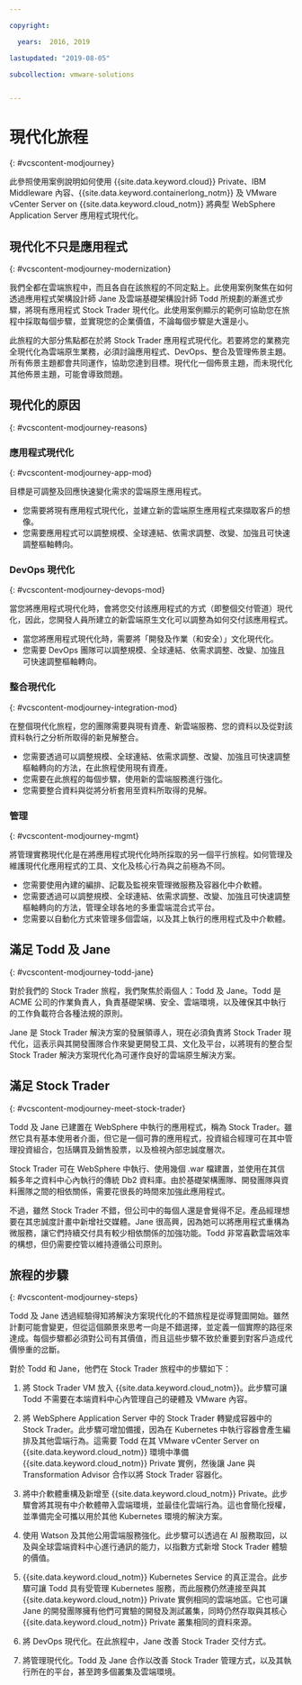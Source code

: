 ```yaml
---

copyright:

  years:  2016, 2019

lastupdated: "2019-08-05"

subcollection: vmware-solutions


---
```


# 現代化旅程
{: #vcscontent-modjourney}

此參照使用案例說明如何使用 {{site.data.keyword.cloud}} Private、IBM Middleware 內容、{{site.data.keyword.containerlong_notm}} 及 VMware vCenter Server on {{site.data.keyword.cloud_notm}} 將典型 WebSphere Application Server 應用程式現代化。

## 現代化不只是應用程式
{: #vcscontent-modjourney-modernization}

我們全都在雲端旅程中，而且各自在該旅程的不同定點上。此使用案例聚焦在如何透過應用程式架構設計師 Jane 及雲端基礎架構設計師 Todd 所規劃的漸進式步驟，將現有應用程式 Stock Trader 現代化。此使用案例顯示的範例可協助您在旅程中採取每個步驟，並實現您的企業價值，不論每個步驟是大還是小。

此旅程的大部分焦點都在於將 Stock Trader 應用程式現代化。若要將您的業務完全現代化為雲端原生業務，必須討論應用程式、DevOps、整合及管理佈景主題。所有佈景主題都會共同運作，協助您達到目標。現代化一個佈景主題，而未現代化其他佈景主題，可能會導致問題。

## 現代化的原因
{: #vcscontent-modjourney-reasons}

### 應用程式現代化
{: #vcscontent-modjourney-app-mod}

目標是可調整及回應快速變化需求的雲端原生應用程式。

* 您需要將現有應用程式現代化，並建立新的雲端原生應用程式來擷取客戶的想像。
* 您需要應用程式可以調整規模、全球連結、依需求調整、改變、加強且可快速調整樞軸轉向。

### DevOps 現代化
{: #vcscontent-modjourney-devops-mod}

當您將應用程式現代化時，會將您交付該應用程式的方式（即整個交付管道）現代化，因此，您開發人員所建立的新雲端原生文化可以調整為如何交付該應用程式。

* 當您將應用程式現代化時，需要將「開發及作業（和安全）」文化現代化。
* 您需要 DevOps 團隊可以調整規模、全球連結、依需求調整、改變、加強且可快速調整樞軸轉向。

###  整合現代化
{: #vcscontent-modjourney-integration-mod}

在整個現代化旅程，您的團隊需要與現有資產、新雲端服務、您的資料以及從對該資料執行之分析所取得的新見解整合。

* 您需要透過可以調整規模、全球連結、依需求調整、改變、加強且可快速調整樞軸轉向的方法，在此旅程使用現有資產。
* 您需要在此旅程的每個步驟，使用新的雲端服務進行強化。
* 您需要整合資料與從將分析套用至資料所取得的見解。

### 管理
{: #vcscontent-modjourney-mgmt}

將管理實務現代化是在將應用程式現代化時所採取的另一個平行旅程。如何管理及維護現代化應用程式的工具、文化及核心行為與之前極為不同。

* 您需要使用內建的編排、記載及監視來管理微服務及容器化中介軟體。
* 您需要透過可以調整規模、全球連結、依需求調整、改變、加強且可快速調整樞軸轉向的方法，管理全球各地的多重雲端混合式平台。
* 您需要以自動化方式來管理多個雲端，以及其上執行的應用程式及中介軟體。

## 滿足 Todd 及 Jane
{: #vcscontent-modjourney-todd-jane}

對於我們的 Stock Trader 旅程，我們聚焦於兩個人：Todd 及 Jane。Todd 是 ACME 公司的作業負責人，負責基礎架構、安全、雲端環境，以及確保其中執行的工作負載符合各種法規的原則。

Jane 是 Stock Trader 解決方案的發展領導人，現在必須負責將 Stock Trader 現代化，這表示與其開發團隊合作來變更開發工具、文化及平台，以將現有的整合型 Stock Trader 解決方案現代化為可運作良好的雲端原生解決方案。

## 滿足 Stock Trader
{: #vcscontent-modjourney-meet-stock-trader}

Todd 及 Jane 已建置在 WebSphere 中執行的應用程式，稱為 Stock Trader。雖然它具有基本使用者介面，但它是一個可靠的應用程式，投資組合經理可在其中管理投資組合，包括購買及銷售股票，以及檢視內部忠誠度層次。

Stock Trader 可在 WebSphere 中執行、使用幾個 .war 檔建置，並使用在其信賴多年之資料中心內執行的傳統 Db2 資料庫。由於基礎架構團隊、開發團隊與資料團隊之間的相依關係，需要花很長的時間來加強此應用程式。

不過，雖然 Stock Trader 不錯，但公司中的每個人還是會覺得不足。產品經理想要在其忠誠度計畫中新增社交媒體。Jane 很高興，因為她可以將應用程式重構為微服務，讓它們持續交付具有較少相依關係的加強功能。Todd 非常喜歡雲端效率的構想，但仍需要控管以維持遵循公司原則。

## 旅程的步驟
{: #vcscontent-modjourney-steps}

Todd 及 Jane 透過經驗得知將解決方案現代化的不錯旅程是從導覽圖開始。雖然計劃可能會變更，但從這個願景來思考一向是不錯選擇，並定義一個實際的路徑來達成。每個步驟都必須對公司有其價值，而且這些步驟不致於重要到對客戶造成代價慘重的岔斷。

對於 Todd 和 Jane，他們在 Stock Trader 旅程中的步驟如下：
1. 將 Stock Trader VM 放入 {{site.data.keyword.cloud_notm}}。此步驟可讓 Todd 不需要在本端資料中心內管理自己的硬體及 VMware 內容。

2. 將 WebSphere Application Server 中的 Stock Trader 轉變成容器中的 Stock Trader。此步驟可增加備援，因為在 Kubernetes 中執行容器會產生編排及其他雲端行為。這需要 Todd 在其 VMware vCenter Server on {{site.data.keyword.cloud_notm}} 環境中準備 {{site.data.keyword.cloud_notm}} Private 實例，然後讓 Jane 與 Transformation Advisor 合作以將 Stock Trader 容器化。

3. 將中介軟體重構及新增至 {{site.data.keyword.cloud_notm}} Private。此步驟會將其現有中介軟體帶入雲端環境，並最佳化雲端行為。這也會簡化授權，並準備完全可攜以用於其他 Kubernetes 環境的解決方案。

4. 使用 Watson 及其他公用雲端服務強化。此步驟可以透過在 AI 服務取回，以及與全球雲端資料中心進行通訊的能力，以指數方式新增 Stock Trader 體驗的價值。

5. {{site.data.keyword.cloud_notm}} Kubernetes Service 的真正混合。此步驟可讓 Todd 具有受管理 Kubernetes 服務，而此服務仍然連接至與其 {{site.data.keyword.cloud_notm}} Private 實例相同的雲端地區。它也可讓 Jane 的開發團隊擁有他們可實驗的開發及測試叢集，同時仍然存取與其核心 {{site.data.keyword.cloud_notm}} Private 叢集相同的資料來源。

6. 將 DevOps 現代化。在此旅程中，Jane 改善 Stock Trader 交付方式。

7. 將管理現代化。Todd 及 Jane 合作以改善 Stock Trader 管理方式，以及其執行所在的平台，甚至跨多個叢集及雲端環境。
